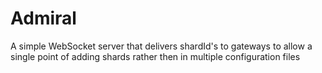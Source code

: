 # Admiral

A simple WebSocket server that delivers shardId's to gateways to allow a single point of adding shards rather then in multiple configuration files

